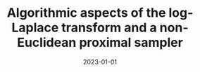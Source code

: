 ---
title: "Algorithmic aspects of the log-Laplace transform and a non-Euclidean proximal sampler"
collection: publications
category: publications
permalink: /publication/2023-01-01-Algorithmic-aspects-of-the-log-Laplace-transform-and-a-non-Euclidean-proximal-sampler
date: 2023-01-01
venue: 'The Thirty Sixth Annual Conference on Learning Theory'
paperurl: 'https://arxiv.org/abs/2302.06085'
citation: ' Sivakanth Gopi,  Yin Lee,  Daogao Liu,  Ruoqi Shen,  Kevin Tian, &quot;Algorithmic aspects of the log-Laplace transform and a non-Euclidean proximal sampler.&quot; The Thirty Sixth Annual Conference on Learning Theory, 2023.'
---